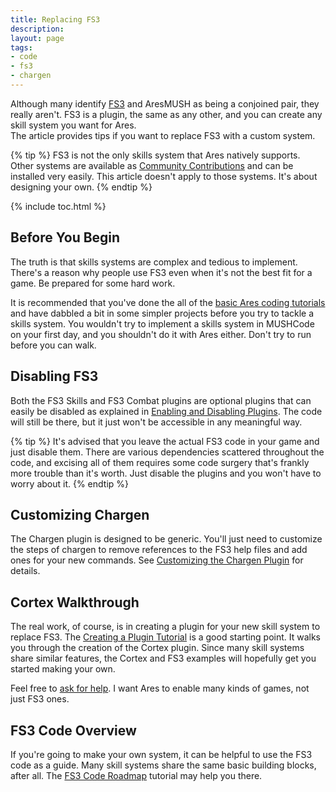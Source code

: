 ```yaml
---
title: Replacing FS3
description: 
layout: page
tags:
- code
- fs3
- chargen
---
```


Although many identify [FS3](/fs3) and AresMUSH as being a conjoined pair, they really aren't.  FS3 is a plugin, the same as any other, and you can create any skill system you want for Ares.  
The article provides tips if you want to replace FS3 with a custom system.

{% tip %} 
FS3 is not the only skills system that Ares natively supports.  Other systems are available as [Community Contributions](/tutorials/code/contribs.html) and can be installed very easily.  This article doesn't apply to those systems.  It's about designing your own.
{% endtip %}

{% include toc.html %}

## Before You Begin

The truth is that skills systems are complex and tedious to implement.  There's a reason why people use FS3 even when it's not the best fit for a game.  Be prepared for some hard work.

It is recommended that you've done the all of the [basic Ares coding tutorials](/tutorials/code) and have dabbled a bit in some simpler projects before you try to tackle a skills system.  You wouldn't try to implement a skills system in MUSHCode on your first day, and you shouldn't do it with Ares either.  Don't try to run before you can walk.

## Disabling FS3

Both the FS3 Skills and FS3 Combat plugins are optional plugins that can easily be disabled as explained in [Enabling and Disabling Plugins](/tutorials/config/plugins.html).  The code will still be there, but it just won't be accessible in any meaningful way.

{% tip %} 
It's advised that you leave the actual FS3 code in your game and just disable them.  There are various dependencies scattered throughout the code, and excising all of them requires some code surgery that's frankly more trouble than it's worth.  Just disable the plugins and you won't have to worry about it.
{% endtip %}

## Customizing Chargen

The Chargen plugin is designed to be generic.  You'll just need to customize the steps of chargen to remove references to the FS3 help files and add ones for your new commands.  See [Customizing the Chargen Plugin](/tutorials/config/chargen.html) for details.

## Cortex Walkthrough

The real work, of course, is in creating a plugin for your new skill system to replace FS3.  The [Creating a Plugin Tutorial](/tutorials/code/create-plugin) is a good starting point.  It walks you through the creation of the Cortex plugin.  Since many skill systems share similar features, the Cortex and FS3 examples will hopefully get you started making your own.

Feel free to [ask for help](/feedback.html).  I want Ares to enable many kinds of games, not just FS3 ones.

## FS3 Code Overview

If you're going to make your own system, it can be helpful to use the FS3 code as a guide.  Many skill systems share the same basic building blocks, after all.  The [FS3 Code Roadmap](/tutorials/code/fs3-roadmap.html) tutorial may help you there.